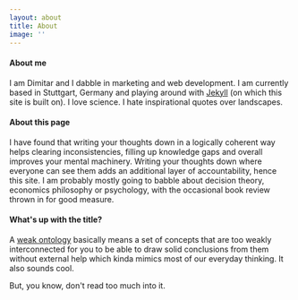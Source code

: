 ```yaml
---
layout: about
title: About
image: ''
---
```

#### About me

 I am Dimitar and I dabble in marketing and web development. I am currently based in Stuttgart, Germany and playing around with [Jekyll](https://jekyllrb.com/) (on which this site is built on). I love science. I hate inspirational quotes over landscapes.

#### About this page 

 I have found that writing your thoughts down in a logically coherent way helps clearing inconsistencies, filling up knowledge gaps and overall improves your mental machinery. Writing your thoughts down where everyone can see them adds an additional layer of accountability, hence this site. I am probably mostly going to babble about decision theory, economics philosophy or psychology, with the occasional book review thrown in for good measure.

#### What's up with the title?
A [weak ontology](https://en.wikipedia.org/wiki/Weak_ontology) basically means a set of concepts that are too weakly interconnected for you to be able to draw solid conclusions from them without external help which kinda mimics most of our everyday thinking. It also sounds cool.  

But, you know, don't read too much into it.   
